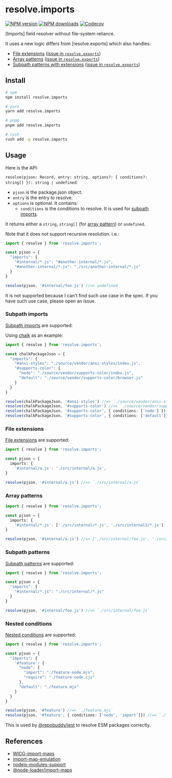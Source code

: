# resolve.imports

[![NPM version][npm-image]][npm-url]
[![NPM downloads][downloads-image]][downloads-url]
[![Codecov][codecov-image]][codecov-url]

[Imports] field resolver without file-system reliance.

It uses a new logic differs from [resolve.exports] which also handles:

- [File extensions](#subpath-imports) ([issue in `resolve.exports`][file-extensions-issue])
- [Array patterns](#array-patterns) ([issue in `resolve.exports`][array-patterns-issue])
- [Subpath patterns with extensions](#subpath-imports) ([issue in `resolve.exports`][subpath-patterns-issue])

## Install

```sh
# npm
npm install resolve.imports

# yarn
yarn add resolve.imports

# pnpm
pnpm add resolve.imports

# rush
rush add -p resolve.imports
```

## Usage

Here is the API:

`resolve(pjson: Record, entry: string, options?: { conditions?: string[] }): string | undefined`:

- `pjson` is the package.json object.
- `entry` is the entry to resolve.
- `options` is optional. It contains:
  - `conditions` is the conditions to resolve. It is used for [subpath imports][subpath-imports].

It returns either a `string`, `string[]` (for [array pattern](#array-patterns)) or `undefined`.

Note that it does not support recursive resolution. i.e.:

```ts
import { resolve } from 'resolve.imports';

const pjson = {
  "imports": {
    "#internal/*.js": "#another-internal/*.js",
    "#another-internal/*.js": "./src/another-internal/*.js"
  }
}

resolve(pjson, '#internal/foo.js') //=> undefined
```

It is not supported because I can't find such use case in the spec.
If you have such use case, please open an issue.

### Subpath imports

[Subpath imports][subpath-imports] are supported:

Using [chalk] as an example:

```ts
import { resolve } from 'resolve.imports';

const chalkPackageJson = {
  "imports": {
    "#ansi-styles": "./source/vendor/ansi-styles/index.js",
    "#supports-color": {
      "node": "./source/vendor/supports-color/index.js",
      "default": "./source/vendor/supports-color/browser.js"
    }
  }
}

resolve(chalkPackageJson, '#ansi-styles') //=> `./source/vendor/ansi-styles/index.js`
resolve(chalkPackageJson, '#supports-color') //=> `./source/vendor/supports-color/browser.js`
resolve(chalkPackageJson, '#supports-color', { conditions: ['node'] }) //=> `./source/vendor/supports-color/index.js`
resolve(chalkPackageJson, '#supports-color', { conditions: ['default']}) //=> `./source/vendor/supports-color/browser.js`
```

### File extensions

[File extensions][file-extensions-issue] are supported:

```ts
import { resolve } from 'resolve.imports';

const pjson = {
  imports: {
    '#internal/a.js': './src/internal/a.js',
}

resolve(pjson, '#internal/a.js') //=> `./src/internal/a.js`
```

### Array patterns

```ts
import { resolve } from 'resolve.imports';

const pjson = {
  imports: {
    '#internal/*.js': ['./src/internal/*.js', './src/internal2/*.js']
}

resolve(pjson, '#internal/a.js') //=> ['./src/internal/foo.js', './src/internal2/foo.js']
```

### Subpath patterns

[Subpath patterns][subpath-patterns] are supported:

```ts
import { resolve } from 'resolve.imports';

const pjson = {
  "imports": {
    "#internal/*.js": "./src/internal/*.js"
  }
}

resolve(pjson, '#internal/foo.js') //=> `./src/internal/foo.js`
```

### Nested conditions

[Nested conditions](https://nodejs.org/api/packages.html#nested-conditions) are supported:

```ts
import { resolve } from 'resolve.imports';

const pjson = {
  "imports": {
    '#feature': {
      "node": {
        "import": "./feature-node.mjs",
        "require": "./feature-node.cjs"
      },
      "default": "./feature.mjs"
    }
  }
}

resolve(pjson, '#feature') //=> `./feature.mjs`
resolve(pjson, '#feature', { conditions: ['node', 'import']}) //=> `./feature-node.mjs`
```

This is used by [@repobuddy/jest] to resolve ESM packages correctly.

## References

- [WICG-import-maps](https://github.com/WICG/import-maps)
- [import-map-emulation](https://nodejs.org/dist/latest-v17.x/docs/api/policy.html#example-import-maps-emulation)
- [nodejs-modules-support](https://github.com/nodejs/modules/issues/477)
- [@node-loader/import-maps](https://github.com/node-loader/node-loader-import-maps)

[@repobuddy/jest]: https://github.com/repobuddy/jest
[array-patterns-issue]: https://github.com/lukeed/resolve.exports/issues/17
[chalk]: https://github.com/chalk/chalk
[codecov-image]: https://codecov.io/gh/cyberuni/resolve.imports/branch/main/graph/badge.svg
[codecov-url]: https://codecov.io/gh/cyberuni/resolve.imports
[downloads-image]: https://img.shields.io/npm/dm/resolve.imports.svg?style=flat
[downloads-url]: https://npmjs.org/package/resolve.imports
[file-extensions-issue]: https://github.com/lukeed/resolve.exports/issues/22
[npm-image]: https://img.shields.io/npm/v/resolve.imports.svg?style=flat
[npm-url]: https://npmjs.org/package/resolve.imports
[subpath-imports]: https://nodejs.org/api/packages.html#subpath-imports
[subpath-patterns-issue]: https://github.com/lukeed/resolve.exports/issues/16
[subpath-patterns]: https://nodejs.org/api/packages.html#subpath-patterns
